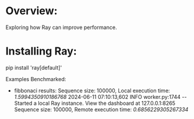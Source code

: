 # Overview:

Exploring how Ray can improve performance.

# Installing Ray:
pip install 'ray[default]'


Examples Benchmarked:

* fibbonaci results:
    Sequence size: 100000, Local execution time: *1.5994350910186768*
    2024-06-11 07:10:13,602 INFO worker.py:1744 -- Started a local Ray instance. View the dashboard at 127.0.0.1:8265 
    Sequence size: 100000, Remote execution time: *0.6856229305267334*